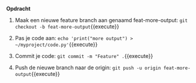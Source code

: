 
**Opdracht**

1) Maak een nieuwe feature branch aan genaamd feat-more-output:
```git checkout -b feat-more-output```{{execute}}

2) Pas je code aan:
```echo 'print("more output") > ~/myproject/code.py'```{{execute}}

3) Commit je code:
```git commit -m "Feature" .```{{execute}}

4) Push de nieuwe branch naar de origin:
```git push -u origin feat-more-output```{{execute}}



